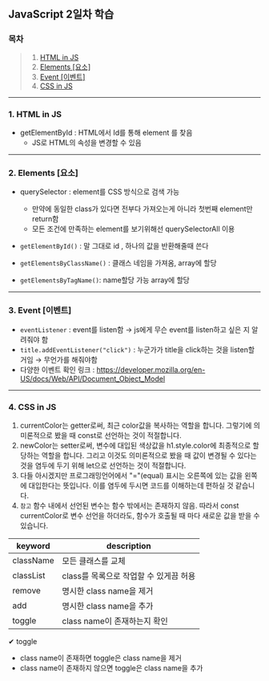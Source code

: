 ## JavaScript 2일차 학습

### 목차

> 1. [HTML in JS](https://github.com/KangJeoungMi/Study-JavaScript/blob/master/markdown/day02.md#1-html-in-js)
> 2. [Elements [요소]](https://github.com/KangJeoungMi/Study-JavaScript/blob/master/markdown/day02.md#2-elements-요소)
> 3. [Event [이벤트]](https://github.com/KangJeoungMi/Study-JavaScript/blob/master/markdown/day02.md#2-elements-요소)
> 4. [CSS in JS](https://github.com/KangJeoungMi/Study-JavaScript/blob/master/markdown/day02.md#4-css-in-js)

---

### 1. HTML in JS
- getElementById : HTML에서 Id를 통해 element 를 찾음
    - JS로 HTML의 속성을 변경할 수 있음
---
### 2. Elements [요소]
- querySelector : element를 CSS 방식으로 검색 가능
    -  만약에 동일한 class가 있다면 전부다 가져오는게 아니라 첫번째 element만 return함
    -  모든 조건에 만족하는 element를 보기위해선 querySelectorAll 이용

- `getElementById()` : 말 그대로 id , 하나의 값을 반환해줄때 쓴다
- `getElementsByClassName()` : 클래스 네임을 가져옴, array에 할당
- `getElementsByTagName()`: name할당 가능 array에 할당
---
### 3. Event [이벤트]
- `eventListener` : event를 listen함 → js에게 무슨 event를 listen하고 싶은 지 알려줘야 함
- `title.addEventListener("click")` : 누군가가 title을 click하는 것을 listen할 거임 → 무언가를 해줘야함
- 다양한 이벤트 확인 링크  : https://developer.mozilla.org/en-US/docs/Web/API/Document_Object_Model

---
### 4. CSS in JS

1. currentColor는 getter로써, 최근 color값을 복사하는 역할을 합니다. 그렇기에 의미론적으로 봤을 때 const로 선언하는 것이 적절합니다.
2. newColor는 setter로써, 변수에 대입된 색상값을 h1.style.color에 최종적으로 할당하는 역할을 합니다. 그리고 이것도 의미론적으로 봤을 때 값이 변경될 수 있다는 것을 염두에 두기 위해 let으로 선언하는 것이 적절합니다.
3. 다들 아시겠지만 프로그래밍언어에서 "="(equal) 표시는 오른쪽에 있는 값을 왼쪽에 대입한다는 뜻입니다. 이를 염두에 두시면 코드를 이해하는데 편하실 것 같습니다.
4. `참고` 함수 내에서 선언된 변수는 함수 밖에서는 존재하지 않음. 따라서 const currentColor로 변수 선언을 하더라도, 함수가 호출될 때 마다 새로운 값을 받을 수 있습니다.

|keyword|description|
|-------|-----------|
|className|모든 클래스를 교체|
|classList|class를 목록으로 작업할 수 있게끔 허용|
|remove|명시한 class name을 제거|
|add|명시한 class name을 추가|
|toggle|class name이 존재하는지 확인|

✔︎ toggle
- class name이 존재하면 toggle은 class name을 제거
- class name이 존재하지 않으면 toggle은 class name을 추가

